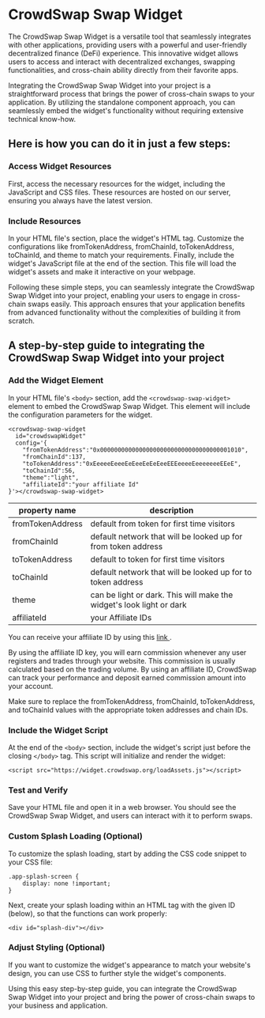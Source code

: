# CrowdSwap Swap Widget

The CrowdSwap Swap Widget is a versatile tool that seamlessly integrates with other applications, providing users with a powerful and user-friendly decentralized finance (DeFi) experience. This innovative widget allows users to access and interact with decentralized exchanges, swapping functionalities, and cross-chain ability directly from their favorite apps.

Integrating the CrowdSwap Swap Widget into your project is a straightforward process that brings the power of cross-chain swaps to your application. By utilizing the standalone component approach, you can seamlessly embed the widget's functionality without requiring extensive technical know-how.

## Here is how you can do it in just a few steps:

### Access Widget Resources

First, access the necessary resources for the widget, including the JavaScript and CSS files. These resources are hosted on our server, ensuring you always have the latest version.

### Include Resources

In your HTML file's <body> section, place the widget's HTML tag. Customize the configurations like fromTokenAddress, fromChainId, toTokenAddress, toChainId, and theme to match your requirements. Finally, include the widget's JavaScript file at the end of the <body> section. This file will load the widget's assets and make it interactive on your webpage.

Following these simple steps, you can seamlessly integrate the CrowdSwap Swap Widget into your project, enabling your users to engage in cross-chain swaps easily. This approach ensures that your application benefits from advanced functionality without the complexities of building it from scratch.

## A step-by-step guide to integrating the CrowdSwap Swap Widget into your project

### Add the Widget Element

In your HTML file's `<body>` section, add the `<crowdswap-swap-widget>` element to embed the CrowdSwap Swap Widget. This element will include the configuration parameters for the widget.

```
<crowdswap-swap-widget
  id="crowdswapWidget"
  config='{
    "fromTokenAddress":"0x0000000000000000000000000000000000001010",
    "fromChainId":137,
    "toTokenAddress":"0xEeeeeEeeeEeEeeEeEeEeeEEEeeeeEeeeeeeeEEeE",
    "toChainId":56,
    "theme":"light",
    "affiliateId":"your affiliate Id"
}'></crowdswap-swap-widget>
```

| property name    | description                                                          |
| ---------------- | -------------------------------------------------------------------- |
| fromTokenAddress | default from token for first time visitors                           |
| fromChainId      | default network that will be looked up for from token address        |
| toTokenAddress   | default to token for first time visitors                             |
| toChainId        | default network that will be looked up for to token address          |
| theme            | can be light or dark. This will make the widget's look light or dark |
| affiliateId      | your Affiliate IDs                                                   |

You can receive your affiliate ID by using this [ link ](https://crowdswap.org/ambassador-program/).

By using the affiliate ID key, you will earn commission whenever any user registers and trades through your website. This commission is usually calculated based on the trading volume. By using an affiliate ID, CrowdSwap can track your performance and deposit earned commission amount into your account.

Make sure to replace the fromTokenAddress, fromChainId, toTokenAddress, and toChainId values with the appropriate token addresses and chain IDs.

### Include the Widget Script

At the end of the `<body>` section, include the widget's script just before the closing `</body>` tag. This script will initialize and render the widget:

```
<script src="https://widget.crowdswap.org/loadAssets.js"></script>
```

### Test and Verify

Save your HTML file and open it in a web browser. You should see the CrowdSwap Swap Widget, and users can interact with it to perform swaps.

### Custom Splash Loading (Optional)

To customize the splash loading, start by adding the CSS code snippet to your CSS file:

```
.app-splash-screen {
    display: none !important;
}
```

Next, create your splash loading within an HTML tag with the given ID (below), so that the functions can work properly:

```
<div id="splash-div"></div>
```

### Adjust Styling (Optional)

If you want to customize the widget's appearance to match your website's design, you can use CSS to further style the widget's components.

Using this easy step-by-step guide, you can integrate the CrowdSwap Swap Widget into your project and bring the power of cross-chain swaps to your business and application.

